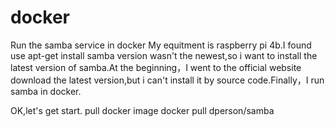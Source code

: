 # docker
Run the samba service in docker
My equitment is raspberry pi 4b.I found use apt-get install samba version wasn't the newest,so i want to install the latest version of samba.At the beginning，I went to the official website download the latest version,but i can't  install it by source code.Finally，I run samba in docker.

OK,let's get start.
pull docker image 
docker pull dperson/samba
